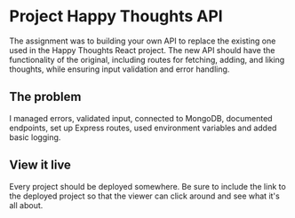 # Project Happy Thoughts API

The assignment was to building your own API to replace the existing one used in the Happy Thoughts React project. The new API should have the functionality of the original, including routes for fetching, adding, and liking thoughts, while ensuring input validation and error handling.

## The problem

I managed errors, validated input, connected to MongoDB, documented endpoints, set up Express routes, used environment variables and added basic logging.

## View it live

Every project should be deployed somewhere. Be sure to include the link to the deployed project so that the viewer can click around and see what it's all about.
